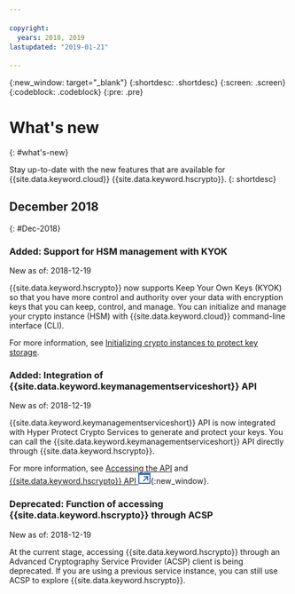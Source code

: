 ```yaml
---

copyright:
  years: 2018, 2019
lastupdated: "2019-01-21"

---
```


{:new_window: target="_blank"}
{:shortdesc: .shortdesc}
{:screen: .screen}
{:codeblock: .codeblock}
{:pre: .pre}

# What's new
{: #what's-new}

Stay up-to-date with the new features that are available for {{site.data.keyword.cloud}} {{site.data.keyword.hscrypto}}.
{: shortdesc}

<!-- ## January 2019
{: #Jan-2019}

{{site.data.keyword.hscrypto}} Beta version is released. You can now access the {{site.data.keyword.hscrypto}} service through **Catalog** > **Security and Identity** directly.

As of January 21, 2019, provisioning new Hyper Protect Crypto Services Experimental instances will no longer be possible. Existing instances will have support until the End of Experimental Support Date (February 22, 2019). -->

## December 2018
{: #Dec-2018}

### Added: Support for HSM management with KYOK
New as of: 2018-12-19

{{site.data.keyword.hscrypto}} now supports Keep Your Own Keys (KYOK) so that you have more control and authority over your data with encryption keys that you can keep, control, and manage. You can initialize and manage your crypto instance (HSM) with {{site.data.keyword.cloud}} command-line interface (CLI).

For more information, see [Initializing crypto instances to protect key storage](initialize_hsm.html).

### Added: Integration of {{site.data.keyword.keymanagementserviceshort}} API
New as of: 2018-12-19

{{site.data.keyword.keymanagementserviceshort}} API is now integrated with Hyper Protect Crypto Services to generate and protect your keys. You can call the {{site.data.keyword.keymanagementserviceshort}} API directly through {{site.data.keyword.hscrypto}}.

For more information, see [Accessing the API](access-api.html) and [{{site.data.keyword.hscrypto}} API ![External link icon](image/external_link.svg "External link icon")](https://console.bluemix.net/apidocs/hp-crypto){:new_window}.

### Deprecated: Function of accessing {{site.data.keyword.hscrypto}} through ACSP
New as of: 2018-12-19

At the current stage, accessing {{site.data.keyword.hscrypto}} through an Advanced Cryptography Service Provider (ACSP) client is being deprecated. If you are using a previous service instance, you can still use ACSP to explore {{site.data.keyword.hscrypto}}.
